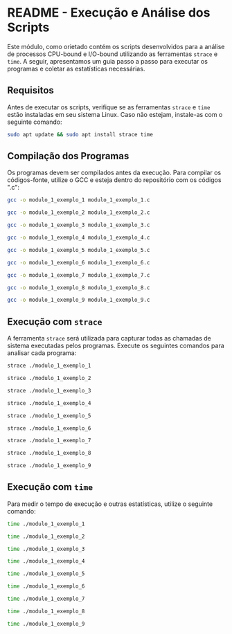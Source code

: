 # README - Execução e Análise dos Scripts

Este módulo, como orietado contém os scripts desenvolvidos para a análise de processos CPU-bound e I/O-bound utilizando as ferramentas `strace` e `time`. A seguir, apresentamos um guia passo a passo para executar os programas e coletar as estatísticas necessárias.

## Requisitos

Antes de executar os scripts, verifique se as ferramentas `strace` e `time` estão instaladas em seu sistema Linux. Caso não estejam, instale-as com o seguinte comando:

```bash
sudo apt update && sudo apt install strace time
```

## Compilação dos Programas

Os programas devem ser compilados antes da execução. Para compilar os códigos-fonte, utilize o GCC e esteja dentro do repositório com os códigos ".c":

```bash
gcc -o modulo_1_exemplo_1 modulo_1_exemplo_1.c

gcc -o modulo_1_exemplo_2 modulo_1_exemplo_2.c

gcc -o modulo_1_exemplo_3 modulo_1_exemplo_3.c

gcc -o modulo_1_exemplo_4 modulo_1_exemplo_4.c

gcc -o modulo_1_exemplo_5 modulo_1_exemplo_5.c

gcc -o modulo_1_exemplo_6 modulo_1_exemplo_6.c

gcc -o modulo_1_exemplo_7 modulo_1_exemplo_7.c

gcc -o modulo_1_exemplo_8 modulo_1_exemplo_8.c

gcc -o modulo_1_exemplo_9 modulo_1_exemplo_9.c
```

## Execução com `strace`

A ferramenta `strace` será utilizada para capturar todas as chamadas de sistema executadas pelos programas. Execute os seguintes comandos para analisar cada programa:

```bash
strace ./modulo_1_exemplo_1

strace ./modulo_1_exemplo_2

strace ./modulo_1_exemplo_3

strace ./modulo_1_exemplo_4

strace ./modulo_1_exemplo_5

strace ./modulo_1_exemplo_6

strace ./modulo_1_exemplo_7

strace ./modulo_1_exemplo_8

strace ./modulo_1_exemplo_9
```

## Execução com `time`

Para medir o tempo de execução e outras estatísticas, utilize o seguinte comando:

```bash
time ./modulo_1_exemplo_1

time ./modulo_1_exemplo_2

time ./modulo_1_exemplo_3

time ./modulo_1_exemplo_4

time ./modulo_1_exemplo_5

time ./modulo_1_exemplo_6

time ./modulo_1_exemplo_7

time ./modulo_1_exemplo_8

time ./modulo_1_exemplo_9
```
